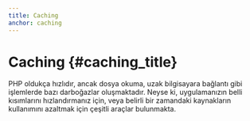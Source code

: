 ```yaml
---
title: Caching
anchor: caching
---
```


# Caching {#caching_title}

PHP oldukça hızlıdır, ancak dosya okuma, uzak bilgisayara bağlantı gibi işlemlerde bazı darboğazlar oluşmaktadır. Neyse ki, uygulamanızın belli kısımlarını hızlandırmanız için, veya belirli bir zamandaki kaynakların kullanımını azaltmak için çeşitli araçlar bulunmakta.